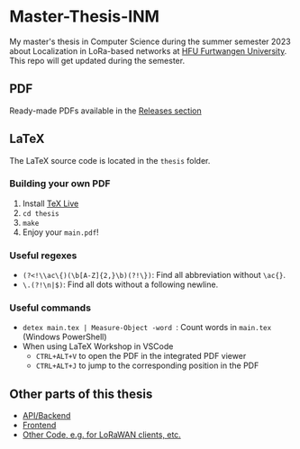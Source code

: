 # Master-Thesis-INM

My master's thesis in Computer Science during the summer semester 2023 about Localization in LoRa-based networks at [HFU Furtwangen University](https://www.hs-furtwangen.de/).
This repo will get updated during the semester.

## PDF

Ready-made PDFs available in the [Releases section](https://github.com/Bassadin/Master-Thesis-INM/releases)

## LaTeX

The LaTeX source code is located in the `thesis` folder.

### Building your own PDF

1. Install [TeX Live](https://www.tug.org/texlive/)
2. `cd thesis`
3. `make`
4. Enjoy your `main.pdf`!

### Useful regexes

- `(?<!\\ac\{)(\b[A-Z]{2,}\b)(?!\})`: Find all abbreviation without `\ac{}`.
- `\.(?!\n|$)`: Find all dots without a following newline.

### Useful commands

- `detex main.tex | Measure-Object -word `: Count words in `main.tex` (Windows PowerShell)
- When using LaTeX Workshop in VSCode
  - `CTRL+ALT+V` to open the PDF in the integrated PDF viewer
  - `CTRL+ALT+J` to jump to the corresponding position in the PDF

## Other parts of this thesis

- [API/Backend](https://github.com/Bassadin/ttn-locator-backend)
- [Frontend](https://github.com/Bassadin/ttn-locator-frontend)
- [Other Code, e.g. for LoRaWAN clients, etc.](https://github.com/Bassadin/Master-Thesis-INM-Clients-Code)

